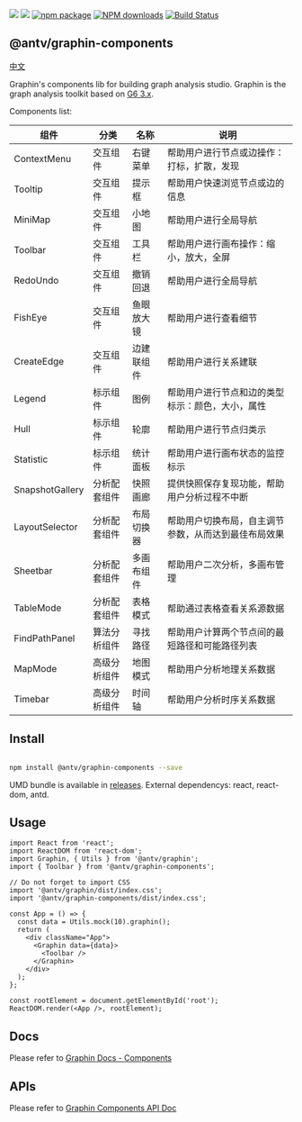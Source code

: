 ![](https://img.shields.io/badge/language-typescript-red.svg)
![](https://img.shields.io/badge/license-MIT-000000.svg)
[![npm package](https://img.shields.io/npm/v/@antv/graphin-components.svg)](https://www.npmjs.com/package/@antv/graphin)
[![NPM downloads](http://img.shields.io/npm/dm/@antv/graphin.svg)](https://npmjs.org/package/@antv/graphin)
[![Build Status](https://travis-ci.org/antvis/graphin.svg?branch=master)](https://travis-ci.org/antvis/graphin)

## @antv/graphin-components

[中文](./README-cn.ZH.md)

Graphin's components lib for building graph analysis studio. Graphin is the graph analysis toolkit based on [G6 3.x](https://github.com/antvis/g6).

Components list:

| 组件            | 分类         | 名称       | 说明                                                 |
| --------------- | ------------ | ---------- | ---------------------------------------------------- |
| ContextMenu     | 交互组件     | 右键菜单   | 帮助用户进行节点或边操作：打标，扩散，发现           |
| Tooltip         | 交互组件     | 提示框     | 帮助用户快速浏览节点或边的信息                       |
| MiniMap         | 交互组件     | 小地图     | 帮助用户进行全局导航                                 |
| Toolbar         | 交互组件     | 工具栏     | 帮助用户进行画布操作：缩小，放大，全屏               |
| RedoUndo        | 交互组件     | 撤销回退   | 帮助用户进行全局导航                                 |
| FishEye         | 交互组件     | 鱼眼放大镜 | 帮助用户进行查看细节                                 |
| CreateEdge      | 交互组件     | 边建联组件 | 帮助用户进行关系建联                                 |
| Legend          | 标示组件     | 图例       | 帮助用户进行节点和边的类型标示：颜色，大小，属性     |
| Hull            | 标示组件     | 轮廓       | 帮助用户进行节点归类示                               |
| Statistic       | 标示组件     | 统计面板   | 帮助用户进行画布状态的监控标示                       |
| SnapshotGallery | 分析配套组件 | 快照画廊   | 提供快照保存复现功能，帮助用户分析过程不中断         |
| LayoutSelector  | 分析配套组件 | 布局切换器 | 帮助用户切换布局，自主调节参数，从而达到最佳布局效果 |
| Sheetbar        | 分析配套组件 | 多画布组件 | 帮助用户二次分析，多画布管理                         |
| TableMode       | 分析配套组件 | 表格模式   | 帮助通过表格查看关系源数据                           |
| FindPathPanel   | 算法分析组件 | 寻找路径   | 帮助用户计算两个节点间的最短路径和可能路径列表       |
| MapMode         | 高级分析组件 | 地图模式   | 帮助用户分析地理关系数据                             |
| Timebar         | 高级分析组件 | 时间轴     | 帮助用户分析时序关系数据                             |

## Install

```bash

npm install @antv/graphin-components --save

```

UMD bundle is available in [releases](https://github.com/antvis/Graphin/releases). External dependencys: react, react-dom, antd.

## Usage

```tsx
import React from 'react';
import ReactDOM from 'react-dom';
import Graphin, { Utils } from '@antv/graphin';
import { Toolbar } from '@antv/graphin-components';

// Do not forget to import CSS
import '@antv/graphin/dist/index.css';
import '@antv/graphin-components/dist/index.css';

const App = () => {
  const data = Utils.mock(10).graphin();
  return (
    <div className="App">
      <Graphin data={data}>
        <Toolbar />
      </Graphin>
    </div>
  );
};

const rootElement = document.getElementById('root');
ReactDOM.render(<App />, rootElement);
```

## Docs

Please refer to [Graphin Docs - Components](https://graphin.antv.vision/zh/docs/manual/main-concepts/components)

## APIs

Please refer to [Graphin Components API Doc](https://graphin.antv.vision/zh/docs/api/components)

